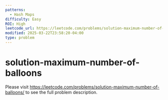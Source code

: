 ```yaml
---
patterns:
  - Hash Maps
difficulty: Easy
ROI: High
leetcode_url: https://leetcode.com/problems/solution-maximum-number-of-balloons/
modified: 2025-03-22T23:58:20-04:00
type: problem
---
```


# solution-maximum-number-of-balloons

Please visit https://leetcode.com/problems/solution-maximum-number-of-balloons/ to see the full problem description.
